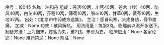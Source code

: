 序号：18045
名称：冲和丹
组成：羌活40两，川芎40两，苍术（炒）40两，防风40两，白芷40两，芥穗10两，薄荷10两，细辛10两，甘草6两，黄芩16两，生地32两。
出处：《北京市中药成方选集》。
主治：感冒风寒，头疼身热，骨节痠痛。
加减：None
功效：散风解热。
用法用量：每服2丸，临睡前以温开水送下。
制备方法：上为细末，炼蜜为丸，重2钱，朱砂为衣。
临床应用：None
各家论述：None
用药禁忌：None
附注：None
